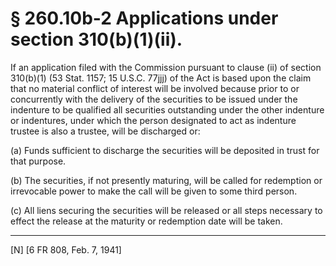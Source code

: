 # § 260.10b-2   Applications under section 310(b)(1)(ii).

If an application filed with the Commission pursuant to clause (ii) of section 310(b)(1) (53 Stat. 1157; 15 U.S.C. 77jjj) of the Act is based upon the claim that no material conflict of interest will be involved because prior to or concurrently with the delivery of the securities to be issued under the indenture to be qualified all securities outstanding under the other indenture or indentures, under which the person designated to act as indenture trustee is also a trustee, will be discharged or: 


(a) Funds sufficient to discharge the securities will be deposited in trust for that purpose. 


(b) The securities, if not presently maturing, will be called for redemption or irrevocable power to make the call will be given to some third person. 


(c) All liens securing the securities will be released or all steps necessary to effect the release at the maturity or redemption date will be taken. 



---

[N] [6 FR 808, Feb. 7, 1941] 




